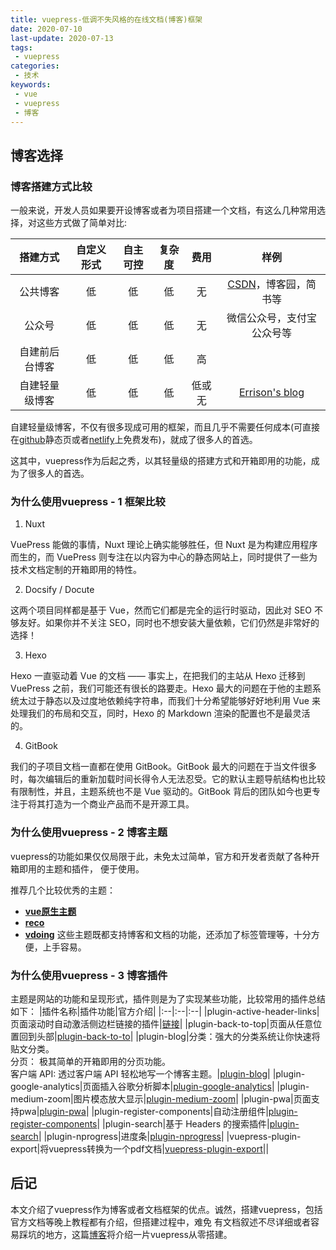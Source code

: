 ```yaml
---
title: vuepress-低调不失风格的在线文档(博客)框架
date: 2020-07-10
last-update: 2020-07-13
tags:
 - vuepress
categories:
 - 技术
keywords:
 - vue 
 - vuepress
 - 博客 
---
```


## 博客选择

### 博客搭建方式比较
  一般来说，开发人员如果要开设博客或者为项目搭建一个文档，有这么几种常用选择，对这些方式做了简单对比:
  
  搭建方式|自定义形式|自主可控|复杂度|费用|样例|
  |:--:|:--:|:--:|:--:|:--:|:--:|
  |公共博客|低|低|低|无|[CSDN](https://blog.csdn.net/qisong3/article/details/85037769)，博客园，简书等|
  |公众号|低|低|低|无|微信公众号，支付宝公众号等|
  |自建前后台博客|低|低|低|高||
  |自建轻量级博客|低|低|低|低或无|[Errison's blog](https://blog.errison.cn)|

自建轻量级博客，不仅有很多现成可用的框架，而且几乎不需要任何成本(可直接在[github](https://github.com/)静态页或者[netlify](https://www.netlify.com/)上免费发布)，就成了很多人的首选。

这其中，vuepress作为后起之秀，以其轻量级的搭建方式和开箱即用的功能，成为了很多人的首选。

### 为什么使用vuepress - 1 框架比较

1. Nuxt

VuePress 能做的事情，Nuxt 理论上确实能够胜任，但 Nuxt 是为构建应用程序而生的，而 VuePress 则专注在以内容为中心的静态网站上，同时提供了一些为技术文档定制的开箱即用的特性。

2. Docsify / Docute

这两个项目同样都是基于 Vue，然而它们都是完全的运行时驱动，因此对 SEO 不够友好。如果你并不关注 SEO，同时也不想安装大量依赖，它们仍然是非常好的选择！

3. Hexo

Hexo 一直驱动着 Vue 的文档 —— 事实上，在把我们的主站从 Hexo 迁移到 VuePress 之前，我们可能还有很长的路要走。Hexo 最大的问题在于他的主题系统太过于静态以及过度地依赖纯字符串，而我们十分希望能够好好地利用 Vue 来处理我们的布局和交互，同时，Hexo 的 Markdown 渲染的配置也不是最灵活的。

4. GitBook

我们的子项目文档一直都在使用 GitBook。GitBook 最大的问题在于当文件很多时，每次编辑后的重新加载时间长得令人无法忍受。它的默认主题导航结构也比较有限制性，并且，主题系统也不是 Vue 驱动的。GitBook 背后的团队如今也更专注于将其打造为一个商业产品而不是开源工具。


### 为什么使用vuepress - 2 博客主题


vuepress的功能如果仅仅局限于此，未免太过简单，官方和开发者贡献了各种开箱即用的主题和插件，
便于使用。

推荐几个比较优秀的主题：
 - [**vue原生主题**](https://www.vuepress.cn/)
 - [**reco**](https://www.recoluan.com/)
 - [**vdoing**](https://xugaoyi.com/)
这些主题既都支持博客和文档的功能，还添加了标签管理等，十分方便，上手容易。

### 为什么使用vuepress - 3 博客插件

主题是网站的功能和呈现形式，插件则是为了实现某些功能，比较常用的插件总结如下：
  |插件名称|插件功能|官方介绍|
  |:--|:--|:--|
  |plugin-active-header-links|页面滚动时自动激活侧边栏链接的插件|[链接](https://v1.vuepress.vuejs.org/zh/plugin/official/plugin-active-header-links.html)|
  |plugin-back-to-top|页面从任意位置回到头部|[plugin-back-to-to](https://v1.vuepress.vuejs.org/zh/plugin/official/plugin-back-to-top.html)|
  |plugin-blog|分类：强大的分类系统让你快速将贴文分类。<br> 分页： 极其简单的开箱即用的分页功能。<br>客户端 API: 透过客户端 API 轻松地写一个博客主题。|[plugin-blog](https://vuepress-plugin-blog.ulivz.com/)|
  |plugin-google-analytics|页面插入谷歌分析脚本|[plugin-google-analytics](https://v1.vuepress.vuejs.org/zh/plugin/official/plugin-google-analytics.html)|
  |plugin-medium-zoom|图片模态放大显示|[plugin-medium-zoom](https://github.com/francoischalifour/medium-zoom)|
  |plugin-pwa|页面支持pwa|[plugin-pwa](https://v1.vuepress.vuejs.org/zh/plugin/official/plugin-pwa.html)|
  |plugin-register-components|自动注册组件|[plugin-register-components](https://v1.vuepress.vuejs.org/zh/plugin/official/plugin-register-components.htm)|
  |plugin-search|基于 Headers 的搜索插件|[plugin-search](https://v1.vuepress.vuejs.org/zh/plugin/official/plugin-search.html)|
  |plugin-nprogress|进度条|[plugin-nprogress](https://github.com/rstacruz/nprogress)|
  |vuepress-plugin-export|将vuepress转换为一个pdf文档|[vuepress-plugin-export](https://github.com/ulivz/vuepress-plugin-export)||

## 后记
本文介绍了vuepress作为博客或者文档框架的优点。诚然，搭建vuepress，包括官方文档等晚上教程都有介绍，但搭建过程中，难免
有文档叙述不尽详细或者容易踩坑的地方，这篇[博客](2020-07-13-从零开始搭建vuepress.md)将介绍一片vuepress从零搭建。
